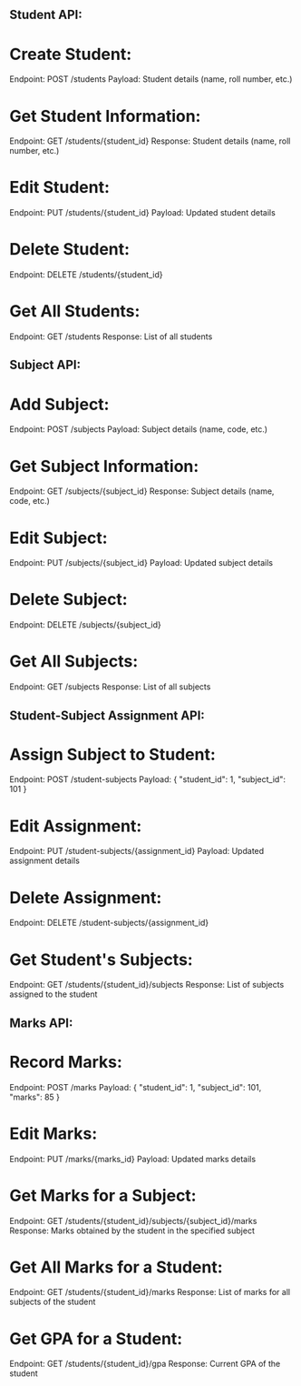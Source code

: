 ## Student API:

# Create Student:
Endpoint: POST /students
Payload: Student details (name, roll number, etc.)

# Get Student Information:
Endpoint: GET /students/{student_id}
Response: Student details (name, roll number, etc.)

# Edit Student:
Endpoint: PUT /students/{student_id}
Payload: Updated student details

# Delete Student:
Endpoint: DELETE /students/{student_id}

# Get All Students:
Endpoint: GET /students
Response: List of all students

## Subject API:

# Add Subject:
Endpoint: POST /subjects
Payload: Subject details (name, code, etc.)

# Get Subject Information:
Endpoint: GET /subjects/{subject_id}
Response: Subject details (name, code, etc.)

# Edit Subject:
Endpoint: PUT /subjects/{subject_id}
Payload: Updated subject details

# Delete Subject:
Endpoint: DELETE /subjects/{subject_id}

# Get All Subjects:
Endpoint: GET /subjects
Response: List of all subjects

## Student-Subject Assignment API:

# Assign Subject to Student:
Endpoint: POST /student-subjects
Payload: { "student_id": 1, "subject_id": 101 }

# Edit Assignment:
Endpoint: PUT /student-subjects/{assignment_id}
Payload: Updated assignment details

# Delete Assignment:
Endpoint: DELETE /student-subjects/{assignment_id}

# Get Student's Subjects:
Endpoint: GET /students/{student_id}/subjects
Response: List of subjects assigned to the student

## Marks API:

# Record Marks:
Endpoint: POST /marks
Payload: { "student_id": 1, "subject_id": 101, "marks": 85 }

# Edit Marks:
Endpoint: PUT /marks/{marks_id}
Payload: Updated marks details

# Get Marks for a Subject:
Endpoint: GET /students/{student_id}/subjects/{subject_id}/marks
Response: Marks obtained by the student in the specified subject

# Get All Marks for a Student:
Endpoint: GET /students/{student_id}/marks
Response: List of marks for all subjects of the student

# Get GPA for a Student:
Endpoint: GET /students/{student_id}/gpa
Response: Current GPA of the student